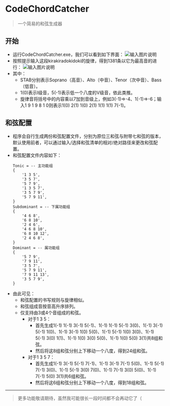 # CodeChordCatcher

> 一个简易的和弦生成器
## 开始
- 运行CodeChordCatcher.exe，我们可以看到如下界面：
![输入图片说明](/imgs/2025-01-16/f00PGcFtR7g7Jum5.png)
- 按照提示输入这段kirakiradokidoki的旋律，得到1381条以它为最高音的进行：
![输入图片说明](/imgs/2025-01-16/H7NBfNB3daaYf3yV.png)
- 其中：
	- STAB分别表示Soprano（高音）、Alto（中音）、Tenor（次中音）、Bass（低音）。
	- 1(0)表示I级音，5(-1)表示低一个八度的V级音，依此类推。
	- 旋律音将括号中的内容乘以7加到音级上，例如3(-1)=>-4、1(-1)=>-6；输入1 9 1 9 8 1 0则表示1(0) 2(1) 1(0) 2(1) 1(1) 1(1) 7(-1)。
## 和弦配置
- 程序会自行生成两份和弦配置文件，分别为原位三和弦与附带七和弦的版本，默认使用前者，可以通过输入/选择和弦清单的相对/绝对路径来更改和弦配置。
- 和弦配置文件内容如下：
	```
	Tonic = -- 主功能组
	{
	    '1 3 5',
	    '3 5 7',
	    '5 7 9',
	    '1 3 5 7',
	    '3 5 7 9',
	    '5 7 9 11',
	}
	Subdominant = -- 下属功能组
	{
	    '4 6 8',
	    '6 8 10',
	    '2 4 6',
	    '4 6 8 10',
	    '6 8 10 12',
	    '2 4 6 8',
	}
	Dominant = -- 属功能组
	{
	    '5 7 9',
	    '7 9 11',
	    '3 5 7',
	    '5 7 9 11',
	    '7 9 11 13',
	    '3 5 7 9',
	}
	```
- 由此可见：
	- 和弦配置的书写规则与旋律相似。
	- 和弦组成音按音高升序排列。
	- 仅支持由3或4个音组成的和弦。
		- 对于1 3 5：
			- 首先生成1(-1) 1(-1) 3(-1) 5(-1)、1(-1) 1(-1) 5(-1) 3(0)、1(-1) 3(-1) 5(-1) 1(0)、1(-1) 3(-1) 1(0) 5(0)、1(-1) 5(-1) 1(0) 3(0)、1(-1) 5(-1) 3(0) 1(1)、1(-1) 1(0) 3(0) 5(0)、1(-1) 1(0) 5(0) 3(1)共8组和弦。
			- 然后将这8组和弦分别上下移动一个八度，得到24组和弦。
		- 对于1 3 5 7：
			- 首先生成1(-1) 3(-1) 5(-1) 7(-1)、1(-1) 3(-1) 7(-1) 5(0)、1(-1) 5(-1) 7(-1) 3(0)、1(-1) 5(-1) 3(0) 7(0)、1(-1) 7(-1) 3(0) 5(0)、1(-1) 7(-1) 5(0) 3(1)共6组和弦。
			- 然后将这6组和弦分别上下移动一个八度，得到18组和弦。
---
> 更多功能敬请期待，虽然我可能很长一段时间都不会再动它了（